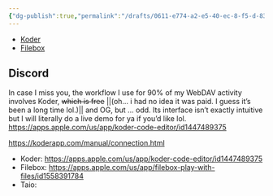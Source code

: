 ```yaml
---
{"dg-publish":true,"permalink":"/drafts/0611-e774-a2-e5-40-ec-8-f5-d-83-ee-57-b6908-a/","dgHomeLink":true,"dgPassFrontmatter":false}
---
```



- [Koder](https://apps.apple.com/us/app/koder-code-editor/id1447489375)
- [Filebox](https://apps.apple.com/us/app/filebox-play-with-files/id1558391784)

## Discord

In case I miss you, the workflow I use for 90% of my WebDAV activity involves Koder, ~~which is free~~ ||(oh… i had no idea it was paid. I guess it’s been a long time lol.)|| and OG, but … odd. Its interface isn’t exactly intuitive but I will literally do a live demo for ya if you’d like lol. https://apps.apple.com/us/app/koder-code-editor/id1447489375

https://koderapp.com/manual/connection.html

- Koder: https://apps.apple.com/us/app/koder-code-editor/id1447489375
- Filebox: https://apps.apple.com/us/app/filebox-play-with-files/id1558391784
- Taio: 